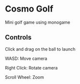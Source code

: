 # Cosmo Golf
Mini golf game using monogame

Controls
---
Click and drag on the ball to launch

WASD: Move camera

Right Click: Rotate camera

Scroll Wheel: Zoom

